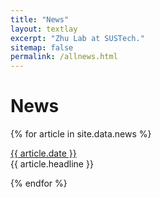 ```yaml
---
title: "News"
layout: textlay
excerpt: "Zhu Lab at SUSTech."
sitemap: false
permalink: /allnews.html
---
```


# News

{% for article in site.data.news %}
<p><u>{{ article.date }}</u> <br>
{{ article.headline }}</p>
{% endfor %}
